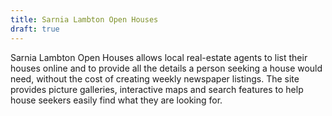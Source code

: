 ```yaml
---
title: Sarnia Lambton Open Houses
draft: true
---
```


Sarnia Lambton Open Houses allows local real-estate agents to list their houses online and to provide all the details a person seeking a house would need, without the cost of creating weekly newspaper listings. The site provides picture galleries, interactive maps and search features to help house seekers easily find what they are looking for.
